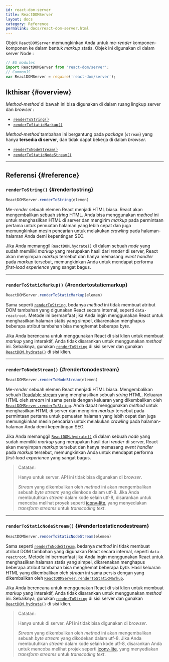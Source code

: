```yaml
---
id: react-dom-server
title: ReactDOMServer
layout: docs
category: Reference
permalink: docs/react-dom-server.html
---
```


Objek `ReactDOMServer` memungkinkan Anda untuk me-*render* komponen-komponen ke dalam bentuk *markup* statis. Objek ini digunakan di dalam server Node :

```js
// ES modules
import ReactDOMServer from 'react-dom/server';
// CommonJS
var ReactDOMServer = require('react-dom/server');
```

## Ikthisar {#overview}

*Method-method* di bawah ini bisa digunakan di dalam ruang lingkup server dan *browser* :

- [`renderToString()`](#rendertostring)
- [`renderToStaticMarkup()`](#rendertostaticmarkup)

*Method-method* tambahan ini bergantung pada *package* (`stream`) yang hanya **tersedia di server**, dan tidak dapat bekerja di dalam *browser*.

- [`renderToNodeStream()`](#rendertonodestream)
- [`renderToStaticNodeStream()`](#rendertostaticnodestream)

* * *

## Referensi {#reference}

### `renderToString()` {#rendertostring}

```javascript
ReactDOMServer.renderToString(elemen)
```

Me-*render* sebuah elemen React menjadi HTML biasa. React akan mengembalikan sebuah *string* HTML. Anda bisa menggunakan *method* ini untuk menghasilkan HTML di server dan mengirim *markup* pada permintaan pertama untuk pemuatan halaman yang lebih cepat dan juga memungkinkan mesin pencarian untuk melakukan *crawling* pada halaman-halaman Anda demi kepentingan SEO.

Jika Anda memanggil [`ReactDOM.hydrate()`](/docs/react-dom.html#hydrate) di dalam sebuah *node* yang sudah memiliki *markup* yang merupakan hasil dari *render* di server, React akan menyimpan *markup* tersebut dan hanya memasang *event handler* pada *markup* tersebut, memungkinkan Anda untuk mendapat performa *first-load experience* yang sangat bagus.

* * *

### `renderToStaticMarkup()` {#rendertostaticmarkup}

```javascript
ReactDOMServer.renderToStaticMarkup(elemen)
```

Sama seperti [`renderToString`](#rendertostring), bedanya *method* ini tidak membuat atribut DOM tambahan yang digunakan React secara internal, seperti `data-reactroot`. Metode ini bermanfaat jika Anda ingin menggunakan React untuk menghasilkan halaman statis yang simpel, dikarenakan menghapus beberapa atribut tambahan bisa menghemat beberapa *byte*.

Jika Anda berencana untuk menggunakan React di sisi klien untuk membuat *markup* yang interaktif, Anda tidak disarankan untuk menggunakan *method* ini. Sebaiknya, gunakan [`renderToString`](#rendertostring) di sisi server dan gunakan [`ReactDOM.hydrate()`](/docs/react-dom.html#hydrate) di sisi klien.

* * *

### `renderToNodeStream()` {#rendertonodestream}

```javascript
ReactDOMServer.renderToNodeStream(elemen)
```

Me-*render* sebuah elemen React menjadi HTML biasa. Mengembalikan sebuah [Readable stream](https://nodejs.org/api/stream.html#stream_readable_streams) yang menghasilkan sebuah *string* HTML. Keluaran HTML oleh *stream* ini sama persis dengan keluaran yang dikembalikan oleh [`ReactDOMServer.renderToString`](#rendertostring). Anda dapat menggunakan *method* untuk menghasilkan HTML di server dan mengirim *markup* tersebut pada permintaan pertama untuk pemuatan halaman yang lebih cepat dan juga memungkinkan mesin pencarian untuk melakukan *crawling* pada halaman-halaman Anda demi kepentingan SEO.

Jika Anda memanggil [`ReactDOM.hydrate()`](/docs/react-dom.html#hydrate) di dalam sebuah *node* yang sudah memiliki *markup* yang merupakan hasil dari *render* di server, React akan menyimpan *markup* tersebut dan hanya memasang *event handler* pada *markup* tersebut, memungkinkan Anda untuk mendapat performa *first-load experience* yang sangat bagus.

> Catatan:
>
> Hanya untuk server. API ini tidak bisa digunakan di *browser*.
>
> *Stream* yang dikembalikan oleh *method* ini akan mengembalikan sebuah *byte stream* yang dienkode dalam utf-8. Jika Anda membutuhkan *stream* dalam kode selain utf-8, disarankan untuk mencoba melihat proyek seperti [iconv-lite](https://www.npmjs.com/package/iconv-lite), yang menyediakan *transform streams* untuk *transcoding text*.
* * *

### `renderToStaticNodeStream()` {#rendertostaticnodestream}

```javascript
ReactDOMServer.renderToStaticNodeStream(elemen)
```

Sama seperti [`renderToNodeStream`](#rendertonodestream), bedanya *method* ini tidak membuat atribut DOM tambahan yang digunakan React secara internal, seperti `data-reactroot`. Metode ini bermanfaat jika Anda ingin menggunakan React untuk menghasilkan halaman statis yang simpel, dikarenakan menghapus beberapa atribut tambahan bisa menghemat beberapa *byte*.
Hasil keluaran HTML yang dikembalikan oleh *stream* ini sama persis dengan yang dikembalikan oleh [`ReactDOMServer.renderToStaticMarkup`](#rendertostaticmarkup).

Jika Anda berencana untuk menggunakan React di sisi klien untuk membuat *markup* yang interaktif, Anda tidak disarankan untuk menggunakan *method* ini. Sebaiknya, gunakan [`renderToString`](#rendertostring) di sisi server dan gunakan [`ReactDOM.hydrate()`](/docs/react-dom.html#hydrate) di sisi klien.

> Catatan:
>
> Hanya untuk di server. API ini tidak bisa digunakan di *browser*.
>
> *Stream* yang dikembalikan oleh *method* ini akan mengembalikan sebuah *byte stream* yang dikodekan dalam utf-8. Jika Anda membutuhkan *stream* dalam kode selain kode utf-8, disarankan Anda untuk mencoba melihat projek seperti [iconv-lite](https://www.npmjs.com/package/iconv-lite), yang menyediakan *transform streams* untuk *transcoding text*.
